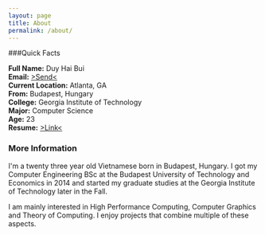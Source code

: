 ```yaml
---
layout: page
title: About
permalink: /about/
---
```


###Quick Facts

**Full Name:** Duy Hai Bui<br>
**Email:** <a href="&#109;a&#105;lt&#111;&#58;d;&#117;yh&#97;&#105;&#64;gat&#101;&#99;&#104;&#46;&#101;&#100;u">&gt;Send&lt;</a><br>
**Current Location:** Atlanta, GA<br>
**From:** Budapest, Hungary<br>
**College:** Georgia Institute of Technology<br>
**Major:** Computer Science<br>
**Age:** 23<br>
**Resume:** [>Link<](/data/Resume.pdf)

### More Information

I'm a twenty three year old Vietnamese born in Budapest, Hungary. I got my Computer Engineering BSc at the Budapest University of Technology and Economics in 2014 and started my graduate studies at the Georgia Institute of Technology later in the Fall.

I am mainly interested in High Performance Computing, Computer Graphics and Theory of Computing. I enjoy projects that combine multiple of these aspects.

